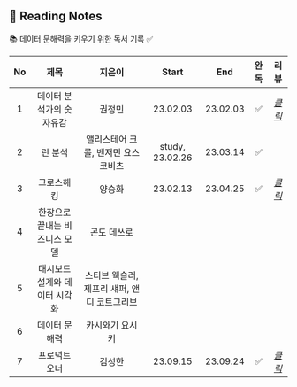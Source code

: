 ## 📖 Reading Notes
📚 데이터 문해력을 키우기 위한 독서 기록 ✅

|No   |제목                |지은이          |Start |End |완독 |리뷰 |
|:---:|:-------------------:|:-----------:|:----------:|:----------:|:----------:|:----------:|
|1  |데이터 분석가의 숫자유감  |권정민 |23.02.03 |23.02.03 |✅ |[*클릭*](https://github.com/teng-ny/Reading/tree/main/%EB%8D%B0%EC%9D%B4%ED%84%B0%20%EB%B6%84%EC%84%9D%EA%B0%80%EC%9D%98%20%EC%88%AB%EC%9E%90%EC%9C%A0%EA%B0%90) |
|2  |린 분석  |앨리스테어 크롤, 벤저민 요스코비츠 |study, 23.02.26 |23.03.14 |✅ | |
|3 |그로스해킹 |양승화 |23.02.13 |23.04.25 |✅ |[*클릭*](https://xod22.tistory.com/169) |
|4 |한장으로 끝내는 비즈니스 모델 |곤도 데쓰로 | |
|5 |대시보드 설계와 데이터 시각화 |스티브 웩슬러, 제프리 섀퍼, 앤디 코트그리브 | |
|6 |데이터 문해력 |카시와기 요시키 | |
|7 |프로덕트 오너 |김성한 |23.09.15 |23.09.24 |✅ |[*클릭*](https://xod22.tistory.com/211) |

